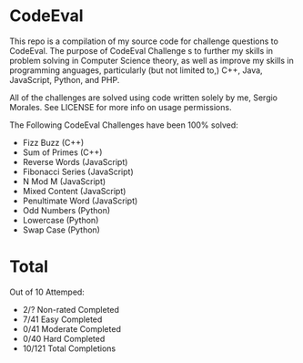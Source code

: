 CodeEval
========

This repo is a compilation of my source code for challenge questions to CodeEval. The purpose of CodeEval Challenge 
s to further my skills in problem solving in Computer Science theory, as well as improve my skills in programming 
anguages, particularly (but not limited to,) C++, Java, JavaScript, Python, and PHP.

All of the challenges are solved using code written solely by me, Sergio Morales. See LICENSE for more info 
on usage permissions.

The Following CodeEval Challenges have been 100% solved:

- Fizz Buzz        (C++)
- Sum of Primes    (C++)
- Reverse Words    (JavaScript)
- Fibonacci Series (JavaScript)
- N Mod M          (JavaScript)
- Mixed Content    (JavaScript)
- Penultimate Word (JavaScript)
- Odd Numbers      (Python)
- Lowercase        (Python)
- Swap Case        (Python)

Total
=====

Out of 10 Attemped:

- 2/?   Non-rated Completed
- 7/41  Easy Completed 
- 0/41  Moderate Completed 
- 0/40  Hard Completed 
- 10/121 Total Completions 

